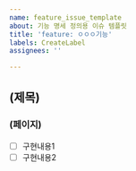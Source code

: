 ```yaml
---
name: feature_issue_template
about: 기능 명세 정의용 이슈 템플릿
title: 'feature: ㅇㅇㅇ기능'
labels: CreateLabel
assignees: ''

---
```


## (제목)
### (페이지)
- [ ] 구현내용1
- [ ] 구현내용2
